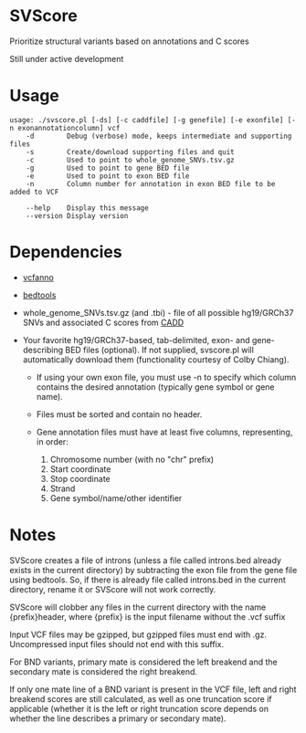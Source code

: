 # SVScore
Prioritize structural variants based on annotations and C scores

Still under active development

# Usage
```
usage: ./svscore.pl [-ds] [-c caddfile] [-g genefile] [-e exonfile] [-n exonannotationcolumn] vcf
    -d        Debug (verbose) mode, keeps intermediate and supporting files
    -s        Create/download supporting files and quit
    -c        Used to point to whole_genome_SNVs.tsv.gz
    -g        Used to point to gene BED file
    -e        Used to point to exon BED file
    -n        Column number for annotation in exon BED file to be added to VCF

    --help    Display this message
    --version Display version
```

# Dependencies
* [vcfanno](https://www.github.com/brentp/vcfanno)

* [bedtools](https://www.github.com/arq5x/bedtools2)

* whole_genome_SNVs.tsv.gz (and .tbi) - file of all possible hg19/GRCh37 SNVs and associated C scores from [CADD](http://cadd.gs.washington.edu/download) 

* Your favorite hg19/GRCh37-based, tab-delimited, exon- and gene-describing BED files (optional). If not supplied, svscore.pl will automatically download them (functionality courtesy of Colby Chiang).

  * If using your own exon file, you must use -n to specify which column contains the desired annotation (typically gene symbol or gene name).

  * Files must be sorted and contain no header.
  
  * Gene annotation files must have at least five columns, representing, in order:
    1. Chromosome number (with no "chr" prefix)
    2. Start coordinate
    3. Stop coordinate
    4. Strand
    5. Gene symbol/name/other identifier


# Notes
SVScore creates a file of introns (unless a file called introns.bed already exists in the current directory) by subtracting the exon file from the gene file using bedtools. So, if there is already file called introns.bed in the current directory, rename it or SVScore will not work correctly.

SVScore will clobber any files in the current directory with the name {prefix}header, where {prefix} is the input filename without the .vcf suffix

Input VCF files may be gzipped, but gzipped files must end with .gz. Uncompressed input files should not end with this suffix.

For BND variants, primary mate is considered the left breakend and the secondary mate is considered the right breakend.

If only one mate line of a BND variant is present in the VCF file, left and right breakend scores are still calculated, as well as one truncation score if applicable (whether it is the left or right truncation score depends on whether the line describes a primary or secondary mate).
